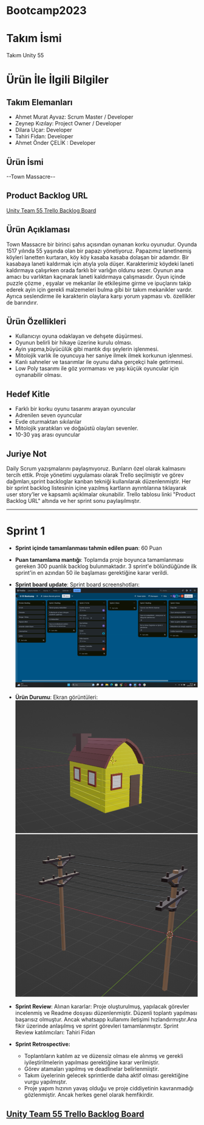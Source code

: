 # Bootcamp2023

# **Takım İsmi**

Takım Unity 55

# Ürün İle İlgili Bilgiler

## Takım Elemanları
- Ahmet Murat Ayvaz: Scrum Master / Developer
- Zeynep Kızılay: Project Owner / Developer 
- Dilara Uçar: Developer
- Tahiri Fidan: Developer
- Ahmet Önder ÇELİK : Developer

## Ürün İsmi

--Town Massacre--

## Product Backlog URL

[Unity Team 55 Trello Backlog Board](https://trello.com/invite/b/kOP6MuWH/ATTIb0abe5028a2a98c76beb864b4aa3f8aa16FF3BB8/u-55-bootcamp)

## Ürün Açıklaması

Town Massacre bir birinci şahıs açısından oynanan korku oyunudur. Oyunda 1517 yılında 55 yaşında olan bir papazı yönetiyoruz. Papazımız lanetlnemiş köyleri lanetten kurtaran, köy köy kasaba kasaba dolaşan bir adamdır. Bir kasabaya laneti kaldırmak için atıyla yola düşer. Karakterimiz köydeki laneti kaldırmaya çalışırken orada farklı bir varlığın oldunu sezer. Oyunun ana amacı bu varlıktan kaçınarak laneti kaldırmaya çalışmasıdır. Oyun içinde puzzle çözme , eşyalar ve mekanlar ile etkileşime girme ve ipuçlarını takip ederek ayin için gerekli malzemeleri bulma gibi bir takım mekanikler vardır. Ayrıca seslendirme ile karakterin olaylara karşı yorum yapması vb. özellikler de barındırır.

## Ürün Özellikleri
- Kullanıcıyı oyuna odaklayan ve dehşete düşürmesi.  
- Oyunun belirli bir hikaye üzerine kurulu olması.  
- Ayin yapma,büyücülük gibi mantık dışı şeylerin işlenmesi.  
- Mitolojik varlık ile oyuncuya her saniye ilmek ilmek korkunun işlenmesi.  
- Kanlı sahneler ve tasarımlar ile oyunu daha gerçekçi hale getirmesi.  
- Low Poly tasarımı ile göz yormaması ve yaşı küçük oyuncular için oynanabilir olması.
## Hedef Kitle
- Farklı bir korku oyunu tasarımı arayan oyuncular
- Adrenilen seven oyuncular
- Evde oturmaktan sıkılanlar
- Mitolojik yaratıkları ve doğaüstü olayları sevenler.
- 10-30 yaş arası oyuncular

## Juriye Not

Daily Scrum yazışmalarını paylaşmıyoruz. Bunların özel olarak kalmasını tercih ettik. Proje yönetimi uygulaması olarak Trello seçilmiştir ve görev dağımları,sprint backloglar kanban tekniği kullanılarak düzenlenmiştir. Her bir sprint backlog listesinin içine yazılmış kartların ayrıntılarına tıklayarak user story'ler ve kapsamlı açıklmalar okunabilir. Trello tablosu linki "Product Backlog URL" altında ve her sprint sonu paylaşılmıştır.


---
# Sprint 1

- **Sprint içinde tamamlanması tahmin edilen puan**: 60 Puan


- **Puan tamamlama mantığı**: Toplamda proje boyunca tamamlanması gereken 300 puanlık backlog bulunmaktadır. 3 sprint'e bölündüğünde ilk sprint'in en azından 50 ile başlaması gerektiğine karar verildi.

- **Sprint board update**: Sprint board screenshotları: 
![Backlog 1](https://github.com/Tahir1072/Bootcamp2023/blob/main/Images/Trello1.png)

- **Ürün Durumu**: Ekran görüntüleri:
  ![Screenshot 1](https://github.com/Tahir1072/Bootcamp2023/blob/main/Images/kulube.png)
  ![Screenshot 2](https://github.com/Tahir1072/Bootcamp2023/blob/main/Images/ed.png)
- **Sprint Review**: 
Alınan kararlar: Proje oluşturulmuş, yapılacak görevler incelenmiş ve Readme dosyası düzenlenmiştir. Düzenli toplantı yapılması başarısız olmuştur. Ancak whatsapp kullanımı iletişimi hızlandırmıştır.Ana fikir üzerinde anlaşılmış ve sprint görevleri tamamlanmıştır. Sprint Review katılımcıları: Tahiri Fidan
- **Sprint Retrospective:**
  - Toplantıların katılım az ve düzensiz olması ele alınmış ve gerekli iyileştirilmelerin yapılması gerektiğine karar verilmiştir.
  - Görev atamaları yapılmış ve deadlinelar belirlenmiiştir.
  - Takım üyelerinin gelecek sprintlerde daha aktif olması gerektiğine vurgu yapılmıştır.
  - Proje yapım hızının yavaş olduğu ve proje ciddiyetinin kavranmadığı gözlenmiştir. Ancak herkes genel olarak hemfikirdir.

[Unity Team 55 Trello Backlog Board](https://trello.com/invite/b/kOP6MuWH/ATTIb0abe5028a2a98c76beb864b4aa3f8aa16FF3BB8/u-55-bootcamp)
---
